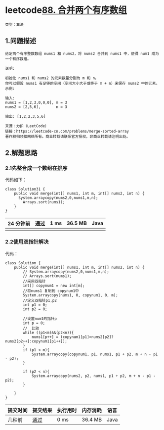 # leetcode[88. 合并两个有序数组](https://leetcode-cn.com/problems/merge-sorted-array/)

`类型：算法`

## 1.问题描述

```
给定两个有序整数数组 nums1 和 nums2，将 nums2 合并到 nums1 中，使得 num1 成为一个有序数组。

说明:

初始化 nums1 和 nums2 的元素数量分别为 m 和 n。
你可以假设 nums1 有足够的空间（空间大小大于或等于 m + n）来保存 nums2 中的元素。
示例:

输入:
nums1 = [1,2,3,0,0,0], m = 3
nums2 = [2,5,6],       n = 3

输出: [1,2,2,3,5,6]

来源：力扣（LeetCode）
链接：https://leetcode-cn.com/problems/merge-sorted-array
著作权归领扣网络所有。商业转载请联系官方授权，非商业转载请注明出处。
```

## 2.解题思路

### 2.1先整合成一个数组在排序

代码如下：

```
class Solution31 {
    public void merge(int[] nums1, int m, int[] nums2, int n) {
      System.arraycopy(nums2,0,nums1,m,n);
        Arrays.sort(nums1);
    }
}
```

| 24 分钟前 | [通过]() | 1 ms | 36.5 MB | Java |
| --------- | -------- | ---- | ------- | ---- |
|           |          |      |         |      |

### 2.2使用双指针解决

代码：

```
class Solution {
    public void merge(int[] nums1, int m, int[] nums2, int n) {
        // System.arraycopy(nums2,0,nums1,m,n);
        // Arrays.sort(nums1);
        //采用双指针
        int[] copynum1 = new int[m];
        //将nums1 复制到 copynum1中
        System.arraycopy(nums1, 0, copynum1, 0, m);
        //定义双指针p1,p2
        int p1 = 0;
        int p2 = 0;

        //设置num1的指针p
        int p = 0;
        //  比较
        while ((p1<m)&&(p2<n)){
            nums1[p++] = (copynum1[p1]>nums2[p2]?nums2[p2++]:copynum1[p1++]);
        }
        if (p1 < m){
            System.arraycopy(copynum1, p1, nums1, p1 + p2, m + n - p1 - p2);
        }

        if (p2 < n){
            System.arraycopy(nums2, p2, nums1, p1 + p2, m + n - p1 - p2);
        }

    }
}
```

| 提交时间 | 提交结果 | 执行用时 | 内存消耗 | 语言 |
| -------- | -------- | -------- | -------- | ---- |
| 几秒前   | [通过]() | 0 ms     | 36.4 MB  | Java |